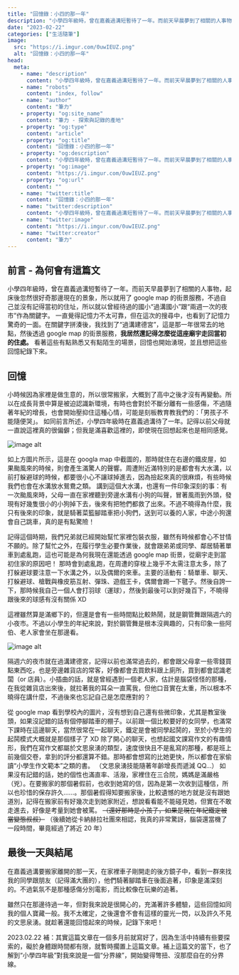 ```yaml
---
title: "回憶錄：小四的那一年"
description: "小學四年級時，曾在嘉義過溝短暫待了一年。而前天早晨夢到了相關的人事物，起床後忽然很好奇那邊現在的景象......之後就文思泉湧的產生了這篇文章。"
date: "2023-02-22"
categories: ["生活隨筆"]
image:
  src: "https://i.imgur.com/0uwIEUZ.png"
  alt: "回憶錄：小四的那一年"
head:
  meta:
    - name: "description"
      content: "小學四年級時，曾在嘉義過溝短暫待了一年。而前天早晨夢到了相關的人事物，起床後忽然很好奇那邊現在的景象......之後就文思泉湧的產生了這篇文章。"
    - name: "robots"
      content: "index, follow"
    - name: "author"
      content: "筆力"
    - property: "og:site_name"
      content: "筆力 - 探索與記錄的產地"
    - property: "og:type"
      content: "article"
    - property: "og:title"
      content: "回憶錄：小四的那一年"
    - property: "og:description"
      content: "小學四年級時，曾在嘉義過溝短暫待了一年。而前天早晨夢到了相關的人事物，起床後忽然很好奇那邊現在的景象......之後就文思泉湧的產生了這篇文章。"
    - property: "og:image"
      content: "https://i.imgur.com/0uwIEUZ.png"
    - property: "og:url"
      content: ""
    - name: "twitter:title"
      content: "回憶錄：小四的那一年"
    - name: "twitter:description"
      content: "小學四年級時，曾在嘉義過溝短暫待了一年。而前天早晨夢到了相關的人事物，起床後忽然很好奇那邊現在的景象......之後就文思泉湧的產生了這篇文章。"
    - name: "twitter:image"
      content: "https://i.imgur.com/0uwIEUZ.png"
    - name: "twitter:creator"
      content: "筆力"
---
```


<!-- heroImagePath: '/images/memoirs-child-chiayi.jpg' -->

## 前言 - 為何會有這篇文

小學四年級時，曾在嘉義過溝短暫待了一年。而前天早晨夢到了相關的人事物，起床後忽然很好奇那邊現在的景象，所以就用了 google map 的街景服務，不過自己並沒有記得當初的住址，所以就以曾經待過的國小“過溝國小”跟“兩週一次的夜市”作為關鍵字。
一直覺得記憶力不太可靠，但在這次的搜尋中，也看到了記憶力驚奇的一面。在關鍵字拼湊後，我找到了“過溝建德宮”，這是那一年很常去的地點，然後透過 google map 的街景服務，**我居然還記得怎麼從這座廟宇走回當初的住處。** 看著這些有點熟悉又有點陌生的場景，回憶也開始湧現，並且想把這些回憶紀錄下來。

## 回憶

小時候因為家裡是做生意的，所以很常搬家，大概到了高中之後才沒有再變動。所以在成長背景中算是被迫認識新環境，有時也會對於不斷分離有一些感傷，不過隨著年紀的增長，也會開始壓抑住這種心情，可能是刻板教育教我們的：「男孩子不能隨便哭」。
如同前言所述，小學四年級時在嘉義過溝待了一年。記得以前父母就一直說這裡真的很偏僻；但我是滿喜歡這裡的，即使現在回想起來也是相同感覺。

![image alt](https://i.imgur.com/wydlSrR.png)

如上方圖片所示，這是在 googla map 中截圖的，那時就住在右邊的鐵皮屋，如果颱風來的時候，則會產生滿驚人的聲響。周遭附近滿特別的是都會有大水溝，以前打躲避球的時候，都要很小心不讓球掉進去，因為撿起來真的很麻煩，有些時候我們也會在水溝放水鴛鴦之類。
講到這個大水溝，也還有一件印象深刻的事：有一次颱風來時，父母一直在家裡聽到旁邊水溝有小狗的叫聲，冒著風雨到外頭，發現有好幾隻很小的小狗掉下去，後來有把牠們都救了出來。不過不曉得為什麼，我只有後來的印象，就是騎著菜籃腳踏車把小狗們，送到可以養的人家，中途小狗還會自己跳車，真的是有點驚險！

記得這個時期，我們兄弟就已經開始幫忙家裡包裝衣服，雖然有時候都會心不甘情不願的。除了幫忙之外，在履行學生必要作業後，就會跟弟弟或同學、鄰居騎著單車到處亂跑，這也可能是為何我現在還能透過 google map 街景，從廟宇走到當初住家的原因吧！
那時會到處亂跑，在周遭的穿梭上幾乎不太需注意太多，除了打躲避球要注意一下水溝之外，以及偶爾的來車。主要的活動有：騎單車、聊天、打躲避球、槍戰與橡皮筋互射、彈珠、遊戲王卡，偶爾會踢一下毽子。然後自誇一下，那時候我自己一個人會打羽球（運球），然後到最後可以到好幾百下，不曉得跟後來的球感有沒有關係 XD

這裡雖然算是滿鄉下的，但還是會有一些時間點比較熱鬧，就是鋼管舞跟隔週六的小夜市。不過以小學生的年紀來說，對於鋼管舞是根本沒興趣的，只有印象一些阿伯、老人家會坐在那邊看。

![image alt](https://i.imgur.com/0uwIEUZ.png)

隔週六的夜市就在過溝建德宮，記得以前也滿常過去的，都會跟父母拿一些零錢買點東西吃，也是旁邊雜貨店的常客，好像都會去買飲料跟上廁所，買到都會認識老闆（or 店員）。小插曲的話，就是曾經遇到一個老人家，估計是腦袋怪怪的那種，在我從雜貨店出來後，就拉著我的耳朵一直罵我，但他口音實在太重，所以根本不曉得在講什麼，不過後來也忘記自己是怎麼應對的？

從 google map 看到學校內的圖片，沒有想到自己還有些微印象，尤其是教室後頭，如果沒記錯的話有個停腳踏車的棚子。以前跟一個比較要好的女同學，也滿常下課時在這邊聊天，當然很常在一起聊天，鐵定是會被同學起鬨的，至於小學生的起鬨模式大概就是那個樣子了 XD
除了開心的聊天，也想起國文課寫作文的有趣情形，我們在寫作文都屬於文思泉湧的類型，速度很快且不是亂寫的那種，都是班上前幾個交卷，拿到的評分都還算不錯。那時都會想寫的比她更快，所以都會在家偷讀“小學生作文範本”之類的書。
（文思泉湧技能隨著年齡增長而遞減 QQ...）
如果沒有記錯的話，她的個性也滿直率、活潑，家裡住在三合院，媽媽是滿嚴格（兇）。在要搬家的那個暑假前，也收到她寫的信，因為是第一次收到這種信，所以也珍惜的保存許久......。那個暑假得知要搬家後，比較遺憾的地方就是沒有跟她道別，記得在搬家前有好幾次走到她家附近，想說看看能不能碰見她，但實在不敢走進去，好像是考量到她會被罵。
~~（還好那時是小孩子，如果是現在年紀鐵定被當變態叔叔）~~
（後續她從卡納赫拉社團來相認，我真的非常驚訝，腦袋還當機了一段時間，畢竟經過了將近 20 年）

## 最後一天與結尾

在嘉義過溝要搬家離開的那一天，在家裡車子剛開走的後方鏡子中，看到一群來找我的同學跟朋友（記得滿大團的），他們騎著腳踏車在後面追著，印象是滿深刻的。不過氣氛不是那種感傷分別電影，而比較像在玩樂的追著。

雖然只在那邊待過一年，但對我來說是很開心的，充滿著許多體驗，這些回憶如同我的個人寶藏一般。我不太確定，之後還會不會有這樣的靈光一閃，以及許久不見的文思泉湧。就趁著還能回憶起來的時候，記錄下來吧！

2023.02.22 補：其實這篇文章在一個多月前就寫好了，因為生活中持續有些要探索的，礙於身體跟時間都有限，就暫時擱置上這篇文章。補上這篇文的當下，也了解到“小學四年級”對我來說是一個“分界線”，開始變得彆扭、沒那麼自在的分界線。

